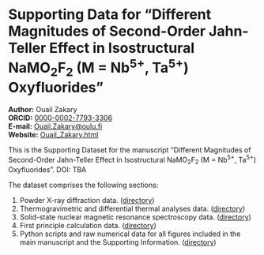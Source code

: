 # Supporting Data for “Different Magnitudes of Second-Order Jahn-Teller Effect in Isostructural NaMO<sub>2</sub>F<sub>2</sub> (M = Nb<sup>5+</sup>, Ta<sup>5+</sup>) Oxyfluorides”
**Author:** Ouail Zakary  
**ORCID:** [0000-0002-7793-3306](https://orcid.org/0000-0002-7793-3306)  
**E-mail:** [Ouail.Zakary@oulu.fi](mailto:Ouail.Zakary@oulu.fi)  
**Website:** [Ouail_Zakary.html](https://cc.oulu.fi/~nmrwww/members/Ouail_Zakary.html)

This is the Supporting Dataset for the manuscript “Different Magnitudes of Second-Order Jahn-Teller Effect in Isostructural NaMO<sub>2</sub>F<sub>2</sub> (M = Nb<sup>5+</sup>, Ta<sup>5+</sup>) Oxyfluorides”. DOI: TBA

The dataset comprises the following sections:

1. Powder X-ray diffraction data. ([directory](./powder_X-ray_diffraction/))
2. Thermogravimetric and differential thermal analyses data. ([directory](./TGA_DTA/))
3. Solid-state nuclear magnetic resonance spectroscopy data. ([directory](./powder_X-ray_diffraction/))
4. First principle calculation data. ([directory](./first_principle_calculations/))
5. Python scripts and raw numerical data for all figures included in the main manuscript and the Supporting Information. ([directory](./first_principle_calculations/))
